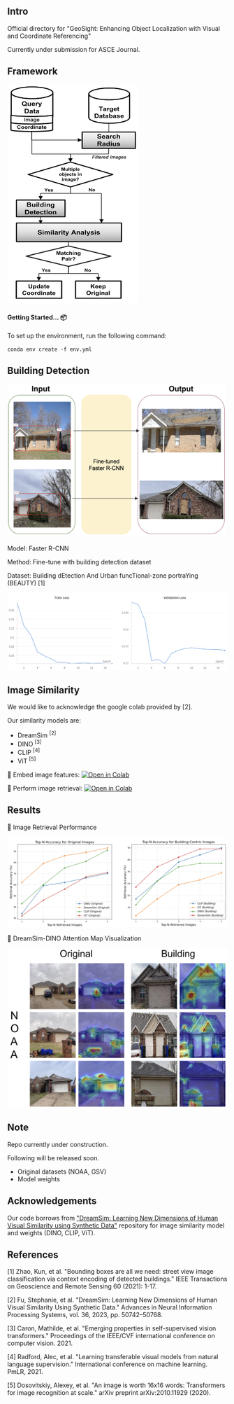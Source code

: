 ## Intro

Official directory for "GeoSight: Enhancing Object Localization with Visual and Coordinate Referencing"

Currently under submission for ASCE Journal.

## Framework
<!-- ![Alt text](/imgs/method_arch.png) -->
<img src="/imgs/method_arch.png" alt="Building Detection" width="300" height="500">

#### Getting Started... 📦

To set up the environment, run the following command:

```
conda env create -f env.yml
```

## Building Detection

<!-- ![Alt text](/imgs/obj_detect.png) -->
<img src="/imgs/obj_detect.png" alt="Building Detection" width="500" height="350">


Model: Faster R-CNN

Method: Fine-tune with building detection dataset

Dataset: Building dEtection And Urban funcTional-zone portraYing (BEAUTY) [1]

![Alt text](/imgs/detect_train.png)
<!-- <img src="/imgs/detect_train.png" alt="Building Detection" width="700" height="350"> -->

## Image Similarity

We would like to acknowledge the google colab provided by [2].

Our similarity models are:
* DreamSim <sup>[2]</sup>
* DINO <sup>[3]</sup>
* CLIP <sup>[4]</sup>
* ViT <sup>[5]</sup>

📌  Embed image features: [![Open in Colab](https://colab.research.google.com/assets/colab-badge.svg)](https://colab.research.google.com/github/jk-junhokim/geosight/blob/main/image_similarity_and_retrieval/feature_embedding.ipynb)


📌  Perform image retrieval: [![Open in Colab](https://colab.research.google.com/assets/colab-badge.svg)](https://colab.research.google.com/github/jk-junhokim/geosight/blob/main/image_similarity_and_retrieval/image_retrieval.ipynb)


## Results

📌  Image Retrieval Performance

![Alt text](/imgs/retrieval_res.png)


📌  DreamSim-DINO Attention Map Visualization

![Alt text](/imgs/attention_map.png)

## Note

Repo currently under construction.

Following will be released soon.

* Original datasets (NOAA, GSV)
* Model weights

## Acknowledgements
Our code borrows from ["DreamSim: Learning New Dimensions of Human Visual Similarity using Synthetic Data"](https://dreamsim-nights.github.io/) repository for image similarity model and weights (DINO, CLIP, ViT).

## References
[1] Zhao, Kun, et al. "Bounding boxes are all we need: street view image classification via context encoding of detected buildings." IEEE Transactions on Geoscience and Remote Sensing 60 (2021): 1-17.

[2] Fu, Stephanie, et al. "DreamSim: Learning New Dimensions of Human Visual Similarity Using Synthetic Data." Advances in Neural Information Processing Systems, vol. 36, 2023, pp. 50742–50768.

[3] Caron, Mathilde, et al. "Emerging properties in self-supervised vision transformers." Proceedings of the IEEE/CVF international conference on computer vision. 2021.

[4] Radford, Alec, et al. "Learning transferable visual models from natural language supervision." International conference on machine learning. PmLR, 2021.

[5] Dosovitskiy, Alexey, et al. "An image is worth 16x16 words: Transformers for image recognition at scale." arXiv preprint arXiv:2010.11929 (2020).
